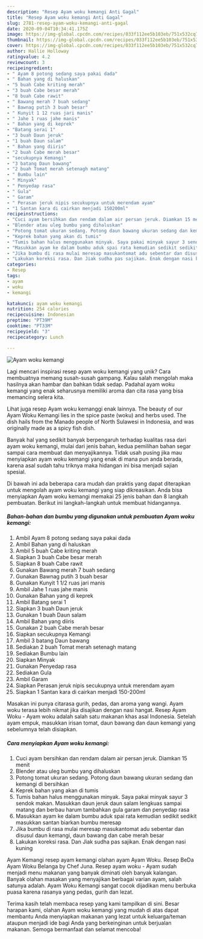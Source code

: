 ```yaml
---
description: "Resep Ayam woku kemangi Anti Gagal"
title: "Resep Ayam woku kemangi Anti Gagal"
slug: 2781-resep-ayam-woku-kemangi-anti-gagal
date: 2020-09-04T10:34:41.175Z
image: https://img-global.cpcdn.com/recipes/033f112ee5b103eb/751x532cq70/ayam-woku-kemangi-foto-resep-utama.jpg
thumbnail: https://img-global.cpcdn.com/recipes/033f112ee5b103eb/751x532cq70/ayam-woku-kemangi-foto-resep-utama.jpg
cover: https://img-global.cpcdn.com/recipes/033f112ee5b103eb/751x532cq70/ayam-woku-kemangi-foto-resep-utama.jpg
author: Hallie Holloway
ratingvalue: 4.2
reviewcount: 3
recipeingredient:
- " Ayam 8 potong sedang saya pakai dada"
- " Bahan yang di haluskan"
- "5 buah Cabe kriting merah"
- "3 buah Cabe besar merah"
- "8 buah Cabe rawit"
- " Bawang merah 7 buah sedang"
- " Bawnag putih 3 buah besar"
- " Kunyit 1 12 ruas jari manis"
- " Jahe 1 ruas jahe manis"
- " Bahan yang di keprek"
- "Batang serai 1"
- "3 buah Daun jeruk"
- "1 buah Daun salam"
- " Bahan yang diiris"
- "2 buah Cabe merah besar"
- "secukupnya Kemangi"
- "3 batang Daun bawang"
- "2 buah Tomat merah setenagh matang"
- " Bumbu lain"
- " Minyak"
- " Penyedap rasa"
- " Gula"
- " Garam"
- " Perasan jeruk nipis secukupnya untuk merendam ayam"
- "1 Santan kara di cairkan menjadi 150200ml"
recipeinstructions:
- "Cuci ayam bersihkan dan rendam dalam air persan jeruk. Diamkan 15 menit"
- "Blender atau uleg bumbu yang dihaluskan"
- "Potong tomat ukuran sedang. Potong daun bawang ukuran sedang dan kemangi di bersihkan"
- "Keprek bahan yang akan di tumis"
- "Tumis bahan halus menggunakan minyak. Saya pakai minyak sayur 3 sendok makan. Masukkan daun jeruk daun salam lengkuas sampai matang dan berbau harum tambahkan gula garam dan penyedap rasa"
- "Masukkan ayam ke dalam bumbu aduk spai rata kemudian sedikit sedikit masukkan santan biarkan bumbu meresap"
- "Jika bumbu di rasa mulai meresap masukantomat adu sebentar dan disusul daun kemangi, daun bawang dan cabe merah besar"
- "Lakukan koreksi rasa. Dan Jiak sudha pas sajikan. Enak dengan nasi kuning"
categories:
- Resep
tags:
- ayam
- woku
- kemangi

katakunci: ayam woku kemangi 
nutrition: 254 calories
recipecuisine: Indonesian
preptime: "PT39M"
cooktime: "PT33M"
recipeyield: "3"
recipecategory: Lunch

---
```



![Ayam woku kemangi](https://img-global.cpcdn.com/recipes/033f112ee5b103eb/751x532cq70/ayam-woku-kemangi-foto-resep-utama.jpg)

Lagi mencari inspirasi resep ayam woku kemangi yang unik? Cara membuatnya memang susah-susah gampang. Kalau salah mengolah maka hasilnya akan hambar dan bahkan tidak sedap. Padahal ayam woku kemangi yang enak seharusnya memiliki aroma dan cita rasa yang bisa memancing selera kita.

Lihat juga resep Ayam woku kemanggi enak lainnya. The beauty of our Ayam Woku Kemangi lies in the spice paste (woku) and herbs used. The dish hails from the Manado people of North Sulawesi in Indonesia, and was originally made as a spicy fish dish.

Banyak hal yang sedikit banyak berpengaruh terhadap kualitas rasa dari ayam woku kemangi, mulai dari jenis bahan, kedua pemilihan bahan segar sampai cara membuat dan menyajikannya. Tidak usah pusing jika mau menyiapkan ayam woku kemangi yang enak di mana pun anda berada, karena asal sudah tahu triknya maka hidangan ini bisa menjadi sajian spesial.


Di bawah ini ada beberapa cara mudah dan praktis yang dapat diterapkan untuk mengolah ayam woku kemangi yang siap dikreasikan. Anda bisa menyiapkan Ayam woku kemangi memakai 25 jenis bahan dan 8 langkah pembuatan. Berikut ini langkah-langkah untuk membuat hidangannya.

<!--inarticleads1-->

##### Bahan-bahan dan bumbu yang digunakan untuk pembuatan Ayam woku kemangi:

1. Ambil  Ayam 8 potong sedang saya pakai dada
1. Ambil  Bahan yang di haluskan
1. Ambil 5 buah Cabe kriting merah
1. Siapkan 3 buah Cabe besar merah
1. Siapkan 8 buah Cabe rawit
1. Gunakan  Bawang merah 7 buah sedang
1. Gunakan  Bawnag putih 3 buah besar
1. Gunakan  Kunyit 1 1/2 ruas jari manis
1. Ambil  Jahe 1 ruas jahe manis
1. Gunakan  Bahan yang di keprek
1. Ambil Batang serai 1
1. Siapkan 3 buah Daun jeruk
1. Gunakan 1 buah Daun salam
1. Ambil  Bahan yang diiris
1. Gunakan 2 buah Cabe merah besar
1. Siapkan secukupnya Kemangi
1. Ambil 3 batang Daun bawang
1. Sediakan 2 buah Tomat merah setenagh matang
1. Sediakan  Bumbu lain
1. Siapkan  Minyak
1. Gunakan  Penyedap rasa
1. Sediakan  Gula
1. Ambil  Garam
1. Siapkan  Perasan jeruk nipis secukupnya untuk merendam ayam
1. Siapkan 1 Santan kara di cairkan menjadi 150-200ml


Masakan ini punya citarasa gurih, pedas, dan aroma yang wangi. Ayam woku terasa lebih nikmat jika disajikan dengan nasi hangat. Resep Ayam Woku - Ayam woku adalah salah satu makanan khas asal Indonesia. Setelah ayam empuk, masukkan irisan tomat, daun bawang dan daun kemangi yang sebelumnya telah disiapkan. 

<!--inarticleads2-->

##### Cara menyiapkan Ayam woku kemangi:

1. Cuci ayam bersihkan dan rendam dalam air persan jeruk. Diamkan 15 menit
1. Blender atau uleg bumbu yang dihaluskan
1. Potong tomat ukuran sedang. Potong daun bawang ukuran sedang dan kemangi di bersihkan
1. Keprek bahan yang akan di tumis
1. Tumis bahan halus menggunakan minyak. Saya pakai minyak sayur 3 sendok makan. Masukkan daun jeruk daun salam lengkuas sampai matang dan berbau harum tambahkan gula garam dan penyedap rasa
1. Masukkan ayam ke dalam bumbu aduk spai rata kemudian sedikit sedikit masukkan santan biarkan bumbu meresap
1. Jika bumbu di rasa mulai meresap masukantomat adu sebentar dan disusul daun kemangi, daun bawang dan cabe merah besar
1. Lakukan koreksi rasa. Dan Jiak sudha pas sajikan. Enak dengan nasi kuning


Ayam Kemangi resep ayam kemangi olahan ayam Ayam Woku. Resep BeDa Ayam Woku Belanga by Chef Juna. Resep ayam woku - Ayam sudah menjadi menu makanan yang banyak diminati oleh banyak kalangan. Banyak olahan masakan yang menyajikan berbagai varian ayam, salah satunya adalah. Ayam Woku Kemangi sangat cocok dijadikan menu berbuka puasa karena rasanya yang pedas, gurih dan lezat. 

Terima kasih telah membaca resep yang kami tampilkan di sini. Besar harapan kami, olahan Ayam woku kemangi yang mudah di atas dapat membantu Anda menyiapkan makanan yang lezat untuk keluarga/teman ataupun menjadi ide bagi Anda yang berkeinginan untuk berjualan makanan. Semoga bermanfaat dan selamat mencoba!
